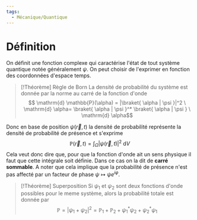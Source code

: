 ```yaml
---
tags:
  - Mécanique/Quantique
---
```

# Définition

On définit une fonction complexe qui caractérise l'état de tout système quantique notée généralement $\psi$. On peut choisir de l'exprimer en fonction des coordonnées d'espace temps.

> [!Théorème] Règle de Born
> La densité de probabilité du système est donnée par la norme au carré de la fonction d'onde $$ \mathrm{d} \mathbb{P}(\alpha) = |\braket{ \alpha | \psi }|^2 \ \mathrm{d} \alpha= \braket{ \alpha | \psi }^* \braket{ \alpha | \psi } \ \mathrm{d} \alpha$$

Donc en base de position $\psi(\vec{r},t)$ la densité de probabilité représente la densité de probabilité de présence et s'exprime $$\mathbb{P}(\vec{r},t) = \int_\Omega |\psi(\vec{r},t)|^2 \ \mathrm{d}V$$Cela veut donc dire que, pour que la fonction d'onde ait un sens physique il faut que cette intégrale soit définie. Dans ce cas on la dit de **carré sommable**. A noter que cela implique que la probabilité de présence n'est pas affecté par un facteur de phase $\psi \mapsto \psi e^{i \varphi}$.

> [!Théorème] Superposition
> Si $\psi_1$ et $\psi_2$ sont deux fonctions d'onde possibles pour le meme système, alors la probabilité totale est donnée par $$\mathbb{P} = | \psi_1 + \psi_2 |^2 = \mathbb{P}_1 + \mathbb{P}_2 + \psi_1^* \psi_2 + \psi_2^* \psi_1$$
